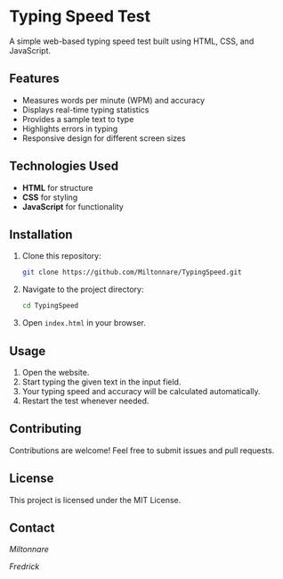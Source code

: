 # **Typing Speed Test**

A simple web-based typing speed test built using HTML, CSS, and JavaScript.

## **Features**
- Measures words per minute (WPM) and accuracy
- Displays real-time typing statistics
- Provides a sample text to type
- Highlights errors in typing
- Responsive design for different screen sizes

## **Technologies Used**
- **HTML** for structure
- **CSS** for styling
- **JavaScript** for functionality

## **Installation**
1. Clone this repository:
   ```sh
   git clone https://github.com/Miltonnare/TypingSpeed.git
   ```
2. Navigate to the project directory:
   ```sh
   cd TypingSpeed
   ```
3. Open `index.html` in your browser.

## **Usage**
1. Open the website.
2. Start typing the given text in the input field.
3. Your typing speed and accuracy will be calculated automatically.
4. Restart the test whenever needed.

## **Contributing**
Contributions are welcome! Feel free to submit issues and pull requests.

## **License**
This project is licensed under the MIT License.

## **Contact**
*Miltonnare*

*Fredrick*

